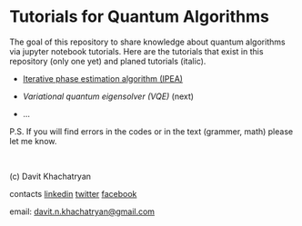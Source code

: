 # Tutorials for Quantum Algorithms
The goal of this repository to share knowledge about quantum algorithms via jupyter notebook tutorials. Here are the tutorials that exist in this repository (only one yet) and planed tutorials (italic). 

* [Iterative phase estimation algorithm (IPEA)](https://github.com/DavitKhach/quantum-algorithms-tutorials/blob/master/iterative_phase_estimation.ipynb)

* *Variational quantum eigensolver (VQE)* (next)

* ...

P.S. If you will find errors in the codes or in the text (grammer, math) please let me know.

&nbsp;

(c) Davit Khachatryan

contacts [linkedin](https://www.linkedin.com/in/davit-khachatryan-b07383174/) [twitter](https://twitter.com/davit_khach)  [facebook](https://www.facebook.com/davit.khachatryan.773)

email: davit.n.khachatryan@gmail.com



